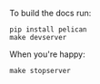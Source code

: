 To build the docs run:

    pip install pelican
    make devserver

When you're happy:

    make stopserver
